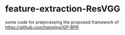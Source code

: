 # feature-extraction-ResVGG
some code for preprcessing the proposed framework of https://github.com/hanxjing/GP-BPR 
